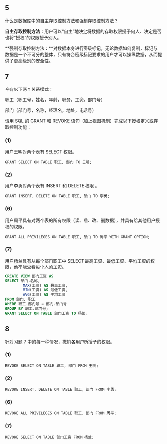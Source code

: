 ## 5

什么是数据库中的自主存取控制方法和强制存取控制方法？ 

**自主存取控制方法**：用户可以“自主”地决定将数据的存取权限授予何人、决定是否也将“授权”的权限授予别人。

**强制存取控制方法：**对数据本身进行密级标记，无论数据如何复制，标记与数据是一个不可分的整体，只有符合密级标记要求的用户才可以操纵数据，从而提供了更高级别的安全性。

##  7

今有以下两个关系模式： 

职工（职工号，姓名，年龄，职务，工资，部门号）

部门（部门号，名称，经理名，地址，电话号） 

请用 SQL 的 GRANT 和 REVOKE 语句（加上视图机制）完成以下授权定义或存取控制功能： 

### (1)

用户王明对两个表有 SELECT 权限。

`GRANT SELECT ON TABLE 职工, 部门 TO 王明;`

### (2)

用户李勇对两个表有 INSERT 和 DELETE 权限 。

`GRANT INSERT, DELETE ON TABLE 职工, 部门 TO 李勇;`

### (6)

用户周平具有对两个表的所有权限（读、插、改、删数据），并具有给其他用户授权的权限。 

`GRANT ALL PRIVILEGES ON TABLE 职工, 部门 TO 周平 WITH GRANT OPTION;`

### (7)

用户杨兰具有从每个部门职工中 SELECT 最高工资、最低工资、平均工资的权限，他不能查看每个人的工资。 

```sql
CREATE VIEW 部门工资 AS
SELECT 部门.名称, 
		MAX(工资) AS 最高工资, 
		MIN(工资) AS 最低工资, 
		AVG(工资) AS 平均工资
FROM 部门, 职工
WHERE 职工.部门号 = 部门.部门号
GROUP BY 职工.部门号;
GRANT SELECT ON TABLE 部门工资 TO 杨兰;
```

## 8

针对习题 7 中的每一种情况，撒销各用户所授予的权限。

### (1)

`REVOKE SELECT ON TABLE 职工, 部门 FROM 王明;`

### (2)

`REVOKE INSERT, DELETE ON TABLE 职工, 部门 FROM 李勇;`

### (6)

`REVOKE ALL PRIVILEGES ON TABLE 职工, 部门 FROM 周平;`

### (7)

`REVOKE SELECT ON TABLE 部门工资 FROM 杨兰;`